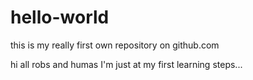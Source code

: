 # hello-world
this is my really first own repository on github.com

hi all robs and humas
I'm just at my first learning steps...
